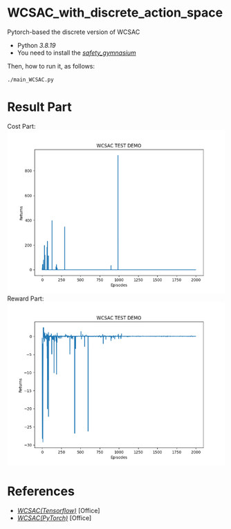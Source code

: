 # WCSAC_with_discrete_action_space
Pytorch-based the discrete version of WCSAC

- Python *3.8.19*
- You need to install the *[safety_gymnasium](https://github.com/PKU-Alignment/safety-gymnasium)*

Then, how to run it, as follows:

```shell
./main_WCSAC.py
```

# Result Part
Cost Part:
![image](https://github.com/CrazyLisp/WCSAC_D/blob/main/img/cost_part.png)
Reward Part:
![image](https://github.com/CrazyLisp/WCSAC_D/blob/main/img/reward_part.png)

# References
- *[WCSAC(Tensorflow)](https://github.com/AlgTUDelft/WCSAC)* [Office]
- *[WCSAC(PyTorch)](https://github.com/acl21/wcsac)* [Office]